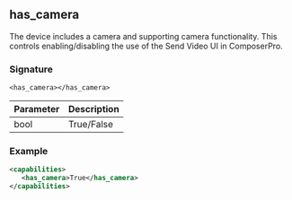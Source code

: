 ## has\_camera

The device includes a camera and supporting camera functionality. This controls enabling/disabling the use of the Send Video UI in ComposerPro.


### Signature

`<has_camera></has_camera>`


| Parameter | Description |
| --- | --- |
| bool | True/False |


### Example

```xml
<capabilities>
   <has_camera>True</has_camera>
</capabilities>
```

